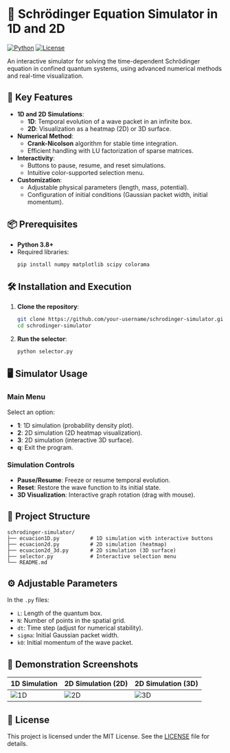 # 🚀 Schrödinger Equation Simulator in 1D and 2D

[![Python](https://img.shields.io/badge/Python-3.8%2B-blue?logo=python)](https://www.python.org/)
[![License](https://img.shields.io/badge/License-MIT-green)](LICENSE)

An interactive simulator for solving the time-dependent Schrödinger equation in confined quantum systems, using advanced numerical methods and real-time visualization.

## 🌟 Key Features

- **1D and 2D Simulations**:
  - **1D**: Temporal evolution of a wave packet in an infinite box.
  - **2D**: Visualization as a heatmap (2D) or 3D surface.
- **Numerical Method**:
  - **Crank-Nicolson** algorithm for stable time integration.
  - Efficient handling with LU factorization of sparse matrices.
- **Interactivity**:
  - Buttons to pause, resume, and reset simulations.
  - Intuitive color-supported selection menu.
- **Customization**:
  - Adjustable physical parameters (length, mass, potential).
  - Configuration of initial conditions (Gaussian packet width, initial momentum).

## 📦 Prerequisites

- **Python 3.8+**
- Required libraries:
  ```bash
  pip install numpy matplotlib scipy colorama
  ```

## 🛠️ Installation and Execution

1. **Clone the repository**:
   ```bash
   git clone https://github.com/your-username/schrodinger-simulator.git
   cd schrodinger-simulator
   ```

2. **Run the selector**:
   ```bash
   python selector.py
   ```

## 🖥️ Simulator Usage

### Main Menu

Select an option:
- **1**: 1D simulation (probability density plot).
- **2**: 2D simulation (2D heatmap visualization).
- **3**: 2D simulation (interactive 3D surface).
- **q**: Exit the program.

### Simulation Controls
- **Pause/Resume**: Freeze or resume temporal evolution.
- **Reset**: Restore the wave function to its initial state.
- **3D Visualization**: Interactive graph rotation (drag with mouse).

## 📂 Project Structure

```
schrodinger-simulator/
├── ecuacion1D.py          # 1D simulation with interactive buttons
├── ecuacion2d.py          # 2D simulation (heatmap)
├── ecuacion2d_3d.py       # 2D simulation (3D surface)
├── selector.py            # Interactive selection menu
└── README.md
```

## ⚙️ Adjustable Parameters

In the `.py` files:
- `L`: Length of the quantum box.
- `N`: Number of points in the spatial grid.
- `dt`: Time step (adjust for numerical stability).
- `sigma`: Initial Gaussian packet width.
- `k0`: Initial momentum of the wave packet.

## 📸 Demonstration Screenshots

| 1D Simulation | 2D Simulation (2D) | 2D Simulation (3D) |
|---------------|--------------------|--------------------|
| ![1D]([https://via.placeholder.com/300x200.png?text=1D+Evolution](https://github.com/gragi-1/Wave-equation-numerical-simulation/blob/main/ecuacion1D.py)) | ![2D]([https://via.placeholder.com/300x200.png?text=2D+Heatmap](https://github.com/gragi-1/Wave-equation-numerical-simulation/blob/main/ecuacion2d.py)) | ![3D]([https://via.placeholder.com/300x200.png?text=3D+Surface](https://github.com/gragi-1/Wave-equation-numerical-simulation/blob/main/ecuacion2d_3d.py)) |

## 📄 License

This project is licensed under the MIT License. See the [LICENSE](LICENSE) file for details.
